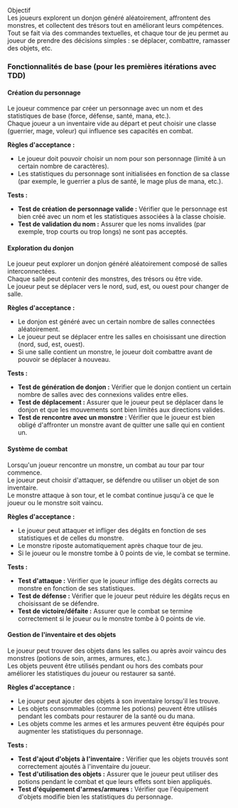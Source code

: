 Objectif  
Les joueurs explorent un donjon généré aléatoirement, affrontent des monstres, et collectent des trésors tout en améliorant leurs compétences. Tout se fait via des commandes textuelles, et chaque tour de jeu permet au joueur de prendre des décisions simples : se déplacer, combattre, ramasser des objets, etc.

### Fonctionnalités de base (pour les premières itérations avec TDD)

#### Création du personnage  
Le joueur commence par créer un personnage avec un nom et des statistiques de base (force, défense, santé, mana, etc.).  
Chaque joueur a un inventaire vide au départ et peut choisir une classe (guerrier, mage, voleur) qui influence ses capacités en combat.

**Règles d'acceptance :**
- Le joueur doit pouvoir choisir un nom pour son personnage (limité à un certain nombre de caractères).
- Les statistiques du personnage sont initialisées en fonction de sa classe (par exemple, le guerrier a plus de santé, le mage plus de mana, etc.).

**Tests :**
- **Test de création de personnage valide :** Vérifier que le personnage est bien créé avec un nom et les statistiques associées à la classe choisie.
- **Test de validation du nom :** Assurer que les noms invalides (par exemple, trop courts ou trop longs) ne sont pas acceptés.

#### Exploration du donjon  
Le joueur peut explorer un donjon généré aléatoirement composé de salles interconnectées.  
Chaque salle peut contenir des monstres, des trésors ou être vide.  
Le joueur peut se déplacer vers le nord, sud, est, ou ouest pour changer de salle.

**Règles d'acceptance :**
- Le donjon est généré avec un certain nombre de salles connectées aléatoirement.
- Le joueur peut se déplacer entre les salles en choisissant une direction (nord, sud, est, ouest).
- Si une salle contient un monstre, le joueur doit combattre avant de pouvoir se déplacer à nouveau.

**Tests :**
- **Test de génération de donjon :** Vérifier que le donjon contient un certain nombre de salles avec des connexions valides entre elles.
- **Test de déplacement :** Assurer que le joueur peut se déplacer dans le donjon et que les mouvements sont bien limités aux directions valides.
- **Test de rencontre avec un monstre :** Vérifier que le joueur est bien obligé d'affronter un monstre avant de quitter une salle qui en contient un.

#### Système de combat  
Lorsqu'un joueur rencontre un monstre, un combat au tour par tour commence.  
Le joueur peut choisir d'attaquer, se défendre ou utiliser un objet de son inventaire.  
Le monstre attaque à son tour, et le combat continue jusqu'à ce que le joueur ou le monstre soit vaincu.

**Règles d'acceptance :**
- Le joueur peut attaquer et infliger des dégâts en fonction de ses statistiques et de celles du monstre.
- Le monstre riposte automatiquement après chaque tour de jeu.
- Si le joueur ou le monstre tombe à 0 points de vie, le combat se termine.

**Tests :**
- **Test d'attaque :** Vérifier que le joueur inflige des dégâts corrects au monstre en fonction de ses statistiques.
- **Test de défense :** Vérifier que le joueur peut réduire les dégâts reçus en choisissant de se défendre.
- **Test de victoire/défaite :** Assurer que le combat se termine correctement si le joueur ou le monstre tombe à 0 points de vie.

#### Gestion de l'inventaire et des objets  
Le joueur peut trouver des objets dans les salles ou après avoir vaincu des monstres (potions de soin, armes, armures, etc.).  
Les objets peuvent être utilisés pendant ou hors des combats pour améliorer les statistiques du joueur ou restaurer sa santé.

**Règles d'acceptance :**
- Le joueur peut ajouter des objets à son inventaire lorsqu'il les trouve.
- Les objets consommables (comme les potions) peuvent être utilisés pendant les combats pour restaurer de la santé ou du mana.
- Les objets comme les armes et les armures peuvent être équipés pour augmenter les statistiques du personnage.

**Tests :**
- **Test d'ajout d'objets à l'inventaire :** Vérifier que les objets trouvés sont correctement ajoutés à l'inventaire du joueur.
- **Test d'utilisation des objets :** Assurer que le joueur peut utiliser des potions pendant le combat et que leurs effets sont bien appliqués.
- **Test d'équipement d'armes/armures :** Vérifier que l'équipement d'objets modifie bien les statistiques du personnage.
